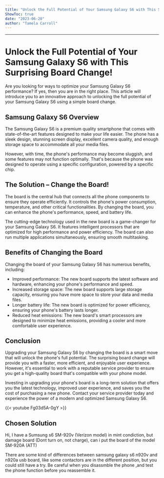 ```yaml
---
title: "Unlock the Full Potential of Your Samsung Galaxy S6 with This Surprising Board Change!"
ShowToc: true 
date: "2023-06-20"
author: "Tamela Carroll"
---
```

*****
# Unlock the Full Potential of Your Samsung Galaxy S6 with This Surprising Board Change!

Are you looking for ways to optimize your Samsung Galaxy S6 performance? If yes, then you are in the right place. This article will introduce you to an innovative approach to unlocking the full potential of your Samsung Galaxy S6 using a simple board change.

## Samsung Galaxy S6 Overview

The Samsung Galaxy S6 is a premium quality smartphone that comes with state-of-the-art features designed to make your life easier. The phone has a sleek design, stunning screen display, excellent camera quality, and enough storage space to accommodate all your media files.

However, with time, the phone's performance may become sluggish, and some features may not function optimally. That's because the phone was designed to operate using a specific configuration, powered by a specific chip.

## The Solution – Change the Board!

The board is the central hub that connects all the phone components to ensure they operate efficiently. It controls the phone's power consumption, temperature, and other critical functionalities. By changing the board, you can enhance the phone's performance, speed, and battery life.

The cutting-edge technology used in the new board is a game-changer for your Samsung Galaxy S6. It features intelligent processors that are optimized for high performance and power efficiency. The board can also run multiple applications simultaneously, ensuring smooth multitasking.

## Benefits of Changing the Board

Changing the board of your Samsung Galaxy S6 has numerous benefits, including:

- Improved performance: The new board supports the latest software and hardware, enhancing your phone's performance and speed.
- Increased storage space: The new board supports large storage capacity, ensuring you have more space to store your data and media files.
- Longer battery life: The new board is optimized for power efficiency, ensuring your phone's battery lasts longer.
- Reduced heat emissions: The new board's smart processors are designed to minimize heat emissions, providing a cooler and more comfortable user experience.

## Conclusion

Upgrading your Samsung Galaxy S6 by changing the board is a smart move that will unlock the phone's full potential. The surprising board change will provide you with a faster, more efficient, and enjoyable user experience. However, it's essential to work with a reputable service provider to ensure you get a high-quality board that's compatible with your phone model.

Investing in upgrading your phone's board is a long-term solution that offers you the latest technology, improved user experience, and saves you the cost of purchasing a new phone. Contact your service provider today and experience the power of a modern and optimized Samsung Galaxy S6.

{{< youtube Fg03d5A-0gY >}} 



## Chosen Solution
 Hi,
I have a Sumsung s6 SM-920v (Verizon model) in mint condiction, but damage board (Dont turn on, not charge), can i put the board of the model SM-920A (ATT)

 There are some kind of  differences between samsung galaxy s6 n920v and n920a usb board, like some contactors are in the different position, but you could still have a try.  Be careful when you disassmble the phone ,and test the phone function before you reassemble it.




